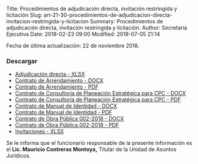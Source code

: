Title: Procedimientos de adjudicación directa, invitación restringida y licitación
Slug: art-21-30-procedimientos-de-adjudicacion-directa-invitacion-restringida-y-licitacion
Summary: Procedimientos de adjudicación directa, invitación restringida y licitación.
Author: Secretaría Ejecutiva
Date: 2018-02-23 09:00
Modified: 2018-07-05 21:14


Fecha de última actualización: 22 de noviembre 2018.

### Descargar

* [Adjudicación directa - XLSX](adjudicacion-directa.xlsx)
* [Contrato de Arrendamiento - DOCX](contrato-arrendamiento.docx)
* [Contrato de Arrendamiento - PDF](contrato-arrendamiento.pdf)
* [Contrato de Consultoría de Planeación Estratégica para CPC - DOCX](contrato-consultoria-planeacion-estrategica-para-cpc.docx)
* [Contrato de Consultoría de Planeación Estratégica para CPC - PDF](contrato-consultoria-planeacion-estrategica-para-cpc.pdf)
* [Contrato de Manual de Identidad - DOCX](contrato-manual-identidad.docx)
* [Contrato de Manual de Identidad - PDF](contrato-manual-identidad.pdf)
* [Contrato de Obra Pública 002-2018 - DOCX](contrato-obra-publica-002-2018.docx)
* [Contrato de Obra Pública 002-2018 - PDF](contrato-obra-publica-002-2018.pdf)
* [Invitaciones - XLSX](invitaiones.xlsx)

Se le informa que el funcionario responsable de la presente información es el **Lic. Mauricio Contreras Montoya,** Titular de la Unidad de Asuntos Jurídicos.
